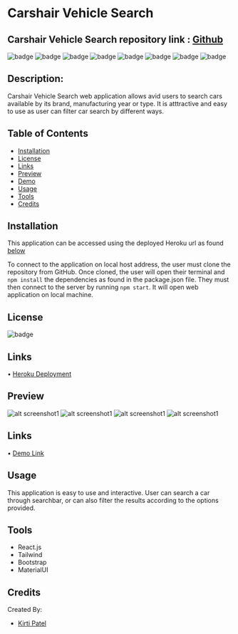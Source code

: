 # Carshair Vehicle Search

## Carshair Vehicle Search repository link : [Github](https://github.com/kirti18patel/carshair)

![badge](https://img.shields.io/badge/licence-MIT-green) ![badge](https://img.shields.io/badge/-HTML-red) ![badge](https://img.shields.io/badge/-CSS-red) ![badge](https://img.shields.io/badge/-Javascript-red) ![badge](https://img.shields.io/badge/-Tailwind-red) ![badge](https://img.shields.io/badge/-Bootstrap-red) ![badge](https://img.shields.io/badge/-MaterialUI-red) ![badge](https://img.shields.io/badge/-React-red)

## Description: 
Carshair Vehicle Search web application allows avid users to search cars available by its brand, manufacturing year or type. It is atttractive and easy to use as user can filter car search by different ways.

## Table of Contents
* [Installation](#installation)
* [License](#license)
* [Links](#links)
* [Preview](#preview)
* [Demo](#demo)
* [Usage](#usage)
* [Tools](#tools)
* [Credits](#credits)


## Installation
This application can be accessed using the deployed Heroku url as found [below]( )

To connect to the application on local host address, the user must clone the repository from GitHub. Once cloned, the user will open their terminal and `npm install` the dependencies as found in the package.json file. They must then connect to the server by running `npm start`. It will open web application on local machine.

## License
![badge](https://img.shields.io/badge/licence-MIT-green)

## Links 
•	[Heroku Deployment](https://carshair-kirti.herokuapp.com/)

## Preview
![alt screenshot1](/src/assets/img1.png)
![alt screenshot1](/src/assets/img2.png)
![alt screenshot1](/src/assets/img3.png)
![alt screenshot1](/src/assets/img4.png)

## Links 
•	[Demo Link]()

## Usage 

This application is easy to use and interactive. User can search a car through searchbar, or can also filter the results according to the options provided.

## Tools

* React.js
* Tailwind
* Bootstrap
* MaterialUI

## Credits

Created By:
 * [Kirti Patel]( https://github.com/kirti18patel)
 